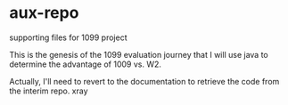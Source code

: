 # aux-repo
supporting files for 1099 project

This is the genesis of the 1099 evaluation journey that I will use java to determine the advantage of 1009 vs. W2.

Actually, I'll need to revert to the documentation to retrieve the code from the interim repo.
xray
